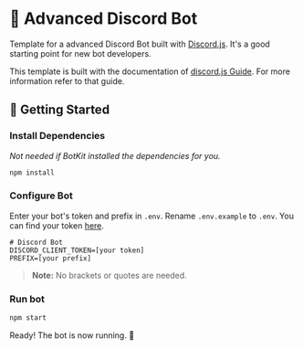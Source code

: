 # 🤖 Advanced Discord Bot

Template for a advanced Discord Bot built with [Discord.js](https://discord.js.org). It's a good starting point for new bot developers.

This template is built with the documentation of [discord.js Guide](https://discordjs.guide/). For more information refer to that guide.

## 🚀 Getting Started

### Install Dependencies

_Not needed if BotKit installed the dependencies for you._

```bash
npm install
```

### Configure Bot

Enter your bot's token and prefix in `.env`. Rename `.env.example` to `.env`. You can find your token [here](https://discordapp.com/developers/applications/me).

```
# Discord Bot
DISCORD_CLIENT_TOKEN=[your token]
PREFIX=[your prefix]
```

> **Note:** No brackets or quotes are needed.

### Run bot

```bash
npm start
```

Ready! The bot is now running. 🥳
